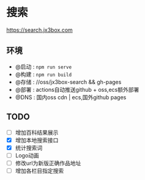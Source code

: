 # 搜索 
https://search.jx3box.com  


## 环境
+ @启动 : `npm run serve`  
+ @构建 : `npm run build`    
+ @存储 : //oss/jx3box-search && gh-pages  
+ @部署 : actions自动推送github + oss,ecs额外部署
+ @DNS : 国内oss cdn | ecs,国外github pages


## TODO
- [ ] 增加百科结果展示
- [x] 增加本地搜索接口
- [x] 统计搜索词
- [ ] Logo动画
- [ ] 修改url为新版正确作品地址
- [ ] 增加各栏目指定搜索
